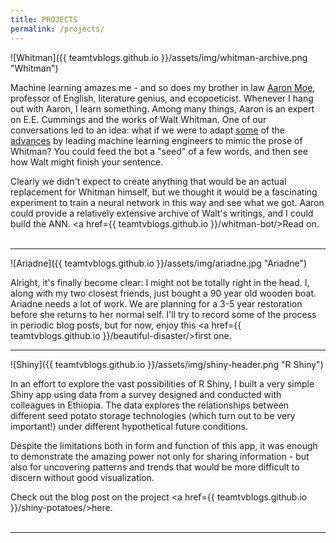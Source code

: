 ```yaml
---
title: PROJECTS
permalink: /projects/
---
```



![Whitman]({{ teamtvblogs.github.io }}/assets/img/whitman-archive.png "Whitman")

Machine learning amazes me - and so does my brother in law <a href=http://aaronmoe.com>Aaron Moe</a>, professor of English, literature genius, and ecopoeticist. Whenever I hang out with Aaron, I learn something. Among many things, Aaron is an expert on E.E. Cummings and the works of Walt Whitman. One of our conversations led to an idea: what if we were to adapt <a href=https://karpathy.github.io/2015/05/21/rnn-effectiveness/>some</a> of the <a href=https://www.engadget.com/2015/12/02/neural-network-journalism-philip-k-dick/>advances</a> by leading machine learning engineers to mimic the prose of Whitman? You could feed the bot a "seed" of a few words, and then see how Walt might finish your sentence.

Clearly we didn't expect to create anything that would be an actual replacement for Whitman himself, but we thought it would be a fascinating experiment to train a neural network in this way and see what we got. Aaron could provide a relatively extensive archive of Walt's writings, and I could build the ANN. <a href={{ teamtvblogs.github.io }}/whitman-bot/>Read on</a>.  
<br/>

<hr>
![Ariadne]({{ teamtvblogs.github.io }}/assets/img/ariadne.jpg "Ariadne")

Alright, it's finally become clear: I might not be totally right in the head. I, along with my two closest friends, just bought a 90 year old wooden boat. Ariadne needs a lot of work. We are planning for a 3-5 year restoration before she returns to her normal self. I'll try to record some of the process in periodic blog posts, but for now, enjoy this <a href={{ teamtvblogs.github.io }}/beautiful-disaster/>first one</a>.


<hr>
![Shiny]({{ teamtvblogs.github.io }}/assets/img/shiny-header.png "R Shiny")

In an effort to explore the vast possibilities of R Shiny, I built a very simple Shiny app using data from a survey designed and conducted with colleagues in Ethiopia. The data explores the relationships between different seed potato storage technologies (which turn out to be very important!) under different hypothetical future conditions.

Despite the limitations both in form and function of this app, it was enough to demonstrate the amazing power not only for sharing information - but also for uncovering patterns and trends that would be more difficult to discern without good visualization.

Check out the blog post on the project <a href={{ teamtvblogs.github.io }}/shiny-potatoes/>here</a>.   
<br/>

<hr>
